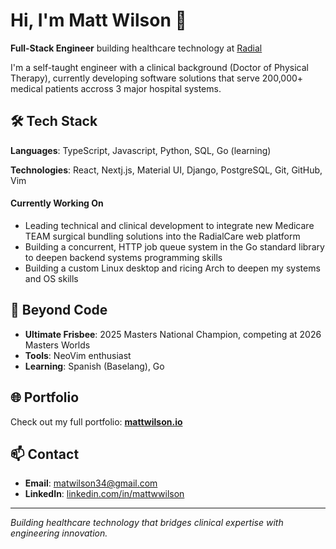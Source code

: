 # Hi, I'm Matt Wilson 👋

**Full-Stack Engineer** building healthcare technology at [Radial](https://www.radialcare.com/)

I'm a self-taught engineer with a clinical background (Doctor of Physical Therapy), currently developing software solutions that serve 200,000+ medical patients accross 3 major hospital systems.

## 🛠️ Tech Stack

**Languages**: TypeScript, Javascript, Python, SQL, Go (learning)

**Technologies**: React, Nextj.js, Material UI, Django, PostgreSQL, Git, GitHub, Vim

#### Currently Working On
- Leading technical and clinical development to integrate new Medicare TEAM surgical bundling solutions into the RadialCare web platform
- Building a concurrent, HTTP job queue system in the Go standard library to deepen backend systems programming skills
- Building a custom Linux desktop and ricing Arch to deepen my systems and OS skills

## 🎯 Beyond Code
- **Ultimate Frisbee**: 2025 Masters National Champion, competing at 2026 Masters Worlds
- **Tools**: NeoVim enthusiast
- **Learning**: Spanish (Baselang), Go

## 🌐 Portfolio
Check out my full portfolio: **[mattwilson.io](https://mattwilson.io/)**

## 📫 Contact
- **Email**: [matwilson34@gmail.com](mailto:matwilson34@gmail.com)
- **LinkedIn**: [linkedin.com/in/mattwwilson](https://www.linkedin.com/in/mattwwilson/)

---

*Building healthcare technology that bridges clinical expertise with engineering innovation.*
